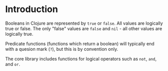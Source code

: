 # Introduction

Booleans in Clojure are represented by `true` or `false`. All values are logically true or false. The only "false" values are `false` and `nil` - all other values are logically true.

Predicate functions (functions which return a boolean) will typically end with a quesion mark (`?`), but this is by convention only.

The core library includes functions for logical operators such as `not`, `and`, and `or`.
